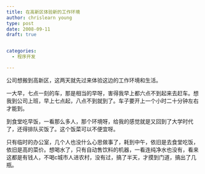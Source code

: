 ```yaml
---
title: 在高新区体验新的工作环境
author: chrislearn young
type: post
date: 2008-09-11
draft: true


categories:
  - 程序开发

---
```

公司想搬到高新区，这两天就先过来体验这边的工作环境和生活。

一大早，七点一刻的车，那是相当的早呀，害得我早上都六点不到起来去赶车。想我到公司上班，早上七点起，八点不到就到了。车子要开上一个小时二十分钟左右才能到。

到食堂吃早饭，一看那么多人，那个环境呀，给我的感觉就是又回到了大学时代了，还得排队买饭了。这个饭菜可以不便宜呀。

只有临时的办公室，几个人也没什么心思做事了，耗到中午，依旧是去食堂吃饭，依旧是高的菜价。想喝水了，只有自动售饮料的机器，一看连纯净水也没有，看来这都是有钱人，不喝c城市人进农村，没有过，搞了半天，才摸到门道，搞出了几瓶。
